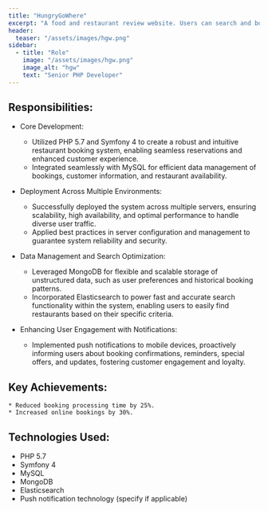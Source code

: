 ```yaml
---
title: "HungryGoWhere"
excerpt: "A food and restaurant review website. Users can search and book restaurants in Singapore, Malaysia."
header:
  teaser: "/assets/images/hgw.png"
sidebar:
  - title: "Role"
    image: "/assets/images/hgw.png"
    image_alt: "hgw"
    text: "Senior PHP Developer"
---
```


## Responsibilities:

  * Core Development:
    * Utilized PHP 5.7 and Symfony 4 to create a robust and intuitive restaurant booking system, enabling seamless reservations and enhanced customer experience.
    * Integrated seamlessly with MySQL for efficient data management of bookings, customer information, and restaurant availability.

  * Deployment Across Multiple Environments:
    * Successfully deployed the system across multiple servers, ensuring scalability, high availability, and optimal performance to handle diverse user traffic.
    * Applied best practices in server configuration and management to guarantee system reliability and security.

  * Data Management and Search Optimization:
    * Leveraged MongoDB for flexible and scalable storage of unstructured data, such as user preferences and historical booking patterns.
    * Incorporated Elasticsearch to power fast and accurate search functionality within the system, enabling users to easily find restaurants based on their specific criteria.

  * Enhancing User Engagement with Notifications:
    * Implemented push notifications to mobile devices, proactively informing users about booking confirmations, reminders, special offers, and updates, fostering customer engagement and loyalty.

## Key Achievements:

    * Reduced booking processing time by 25%.
    * Increased online bookings by 30%.

## Technologies Used:

  * PHP 5.7
  * Symfony 4
  * MySQL
  * MongoDB
  * Elasticsearch
  * Push notification technology (specify if applicable)
